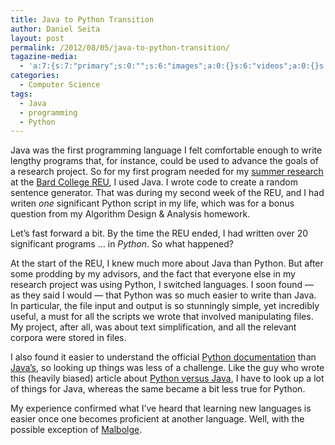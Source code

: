 ```yaml
---
title: Java to Python Transition
author: Daniel Seita
layout: post
permalink: /2012/08/05/java-to-python-transition/
tagazine-media:
  - 'a:7:{s:7:"primary";s:0:"";s:6:"images";a:0:{}s:6:"videos";a:0:{}s:11:"image_count";i:0;s:6:"author";s:8:"25629085";s:7:"blog_id";s:8:"25755956";s:9:"mod_stamp";s:19:"2012-08-05 06:35:37";}'
categories:
  - Computer Science
tags:
  - Java
  - programming
  - Python
---
```

Java was the first programming language I felt comfortable enough to write lengthy programs that, for instance, could be used to advance the goals of a research project. So for my first program needed for my [summer research][1] at the [Bard College REU][2], I used Java. I wrote code to create a random sentence generator. That was during my second week of the REU, and I had writen *one* significant Python script in my life, which was for a bonus question from my Algorithm Design & Analysis homework.

Let&#8217;s fast forward a bit. By the time the REU ended, I had written over 20 significant programs &#8230; in *Python*. So what happened?

At the start of the REU, I knew much more about Java than Python. But after some prodding by my advisors, and the fact that everyone else in my research project was using Python, I switched languages. I soon found &#8212; as they said I would &#8212; that Python was so much easier to write than Java. In particular, the file input and output is so stunningly simple, yet incredibly useful, a must for all the scripts we wrote that involved manipulating files. My project, after all, was about text simplification, and all the relevant corpora were stored in files. 

I also found it easier to understand the official [Python documentation][3] than [Java&#8217;s][4], so looking up things was less of a challenge. Like the guy who wrote this (heavily biased) article about [Python versus Java][5], I have to look up a lot of things for Java, whereas the same became a bit less true for Python.

My experience confirmed what I&#8217;ve heard that learning new languages is easier once one becomes proficient at another language. Well, with the possible exception of [Malbolge][6].

 [1]: http://seitad.wordpress.com/2012/07/27/wrapping-up-my-summer-research/
 [2]: http://seitad.wordpress.com/2012/06/03/summer-at-bard/
 [3]: http://docs.python.org/
 [4]: http://docs.oracle.com/javase/6/docs/api/
 [5]: http://pythonconquerstheuniverse.wordpress.com/2009/10/03/python-java-a-side-by-side-comparison/
 [6]: http://en.wikipedia.org/wiki/Malbolge